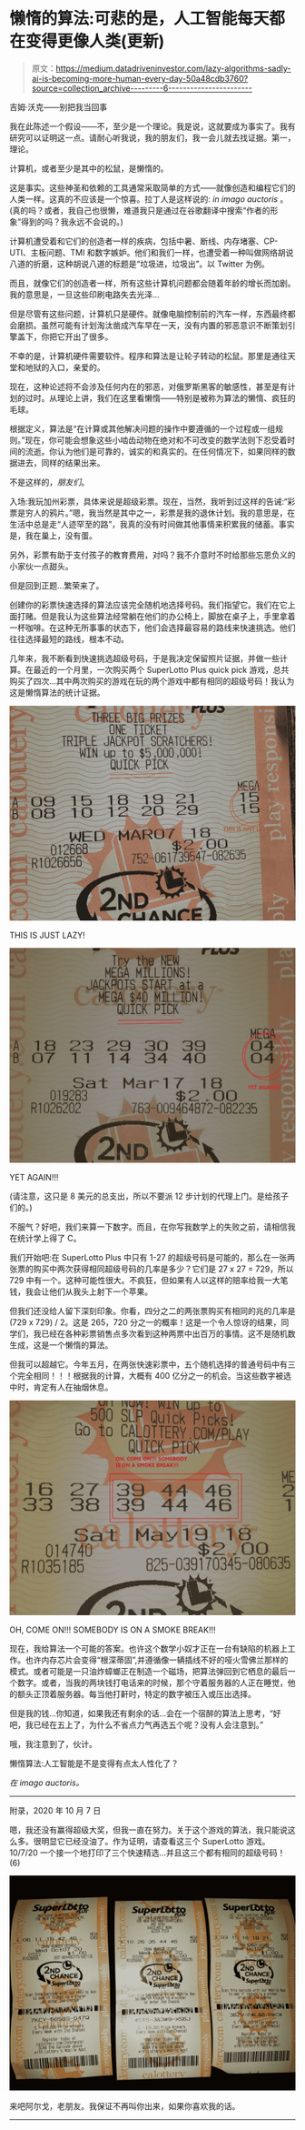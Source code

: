 # 懒惰的算法:可悲的是，人工智能每天都在变得更像人类(更新)

> 原文：<https://medium.datadriveninvestor.com/lazy-algorithms-sadly-ai-is-becoming-more-human-every-day-50a48cdb3760?source=collection_archive---------6----------------------->

吉姆·沃克——别把我当回事

我在此陈述一个假设——不，至少是一个理论。我是说，这就要成为事实了。我有研究可以证明这一点。请耐心听我说，我的朋友们，我一会儿就去找证据。第一，理论。

计算机，或者至少是其中的松鼠，是懒惰的。

这是事实。这些神圣和依赖的工具通常采取简单的方式——就像创造和编程它们的人类一样。这真的不应该是一个惊喜。拉丁人是这样说的: *in imago auctoris* 。(真的吗？或者，我自己也很懒，难道我只是通过在谷歌翻译中搜索“作者的形象”得到的吗？我永远不会说的。)

计算机遭受着和它们的创造者一样的疾病，包括中暑、断线、内存堵塞、CP-UTI、主板问题、TMI 和数字嫉妒。他们和我们一样，也遭受着一种叫做网络胡说八道的折磨，这种胡说八道的标题是“垃圾进，垃圾出”。以 Twitter 为例。

而且，就像它们的创造者一样，所有这些计算机问题都会随着年龄的增长而加剧。我的意思是，一旦这些印刷电路失去光泽…

但是尽管有这些问题，计算机只是硬件。就像电脑控制前的汽车一样，东西最终都会磨损。虽然可能有计划淘汰凿成汽车早在一天，没有内置的邪恶意识不断策划引擎盖下，你把它开出了很多。

不幸的是，计算机硬件需要软件。程序和算法是让轮子转动的松鼠。那里是通往天堂和地狱的入口，亲爱的。

现在，这种论述将不会涉及任何内在的邪恶，对俄罗斯黑客的敏感性，甚至是有计划的过时。从理论上讲，我们在这里看懒惰——特别是被称为算法的懒惰、疯狂的毛球。

根据定义，算法是“在计算或其他解决问题的操作中要遵循的一个过程或一组规则。”现在，你可能会想象这些小啮齿动物在绝对和不可改变的数学法则下忍受着时间的流逝。你认为他们是可靠的，诚实的和真实的。在任何情况下，如果同样的数据进去，同样的结果出来。

不是这样的，*朋友们*。

入场:我玩加州彩票，具体来说是超级彩票。现在，当然，我听到过这样的告诫:“彩票是穷人的鸦片。”嗯，我当然是其中之一，彩票是我的退休计划。我的意思是，在生活中总是走“人迹罕至的路”，我真的没有时间做其他事情来积累我的储蓄。事实是，我在巢上，没有蛋。

另外，彩票有助于支付孩子的教育费用，对吗？我不介意时不时给那些忘恩负义的小家伙一点甜头。

但是回到正题…繁荣来了。

创建你的彩票快速选择的算法应该完全随机地选择号码。我们指望它。我们在它上面打赌。但是我认为这些算法经常躺在他们的办公椅上，脚放在桌子上，手里拿着一杯咖啡。在这种无所事事的状态下，他们会选择最容易的路线来快速挑选。他们往往选择最短的路线，根本不动。

几年来，我不断看到快速挑选超级号码，于是我决定保留照片证据，并做一些计算。在最近的一个月里，一次购买两个 SuperLotto Plus quick pick 游戏，总共购买了四次…其中两次购买的游戏在玩的两个游戏中都有相同的超级号码！我认为这是懒惰算法的统计证据。

![](img/16da1f5a3b5b255ae5cc19c2e9d8baa0.png)

THIS IS JUST LAZY!

![](img/77e524fdf7368946ef40d43029c36a22.png)

YET AGAIN!!!

(请注意，这只是 8 美元的总支出，所以不要派 12 步计划的代理上门。是给孩子们的。)

不服气？好吧，我们来算一下数字。而且，在你写我数学上的失败之前，请相信我在统计学上得了 C。

我们开始吧:在 SuperLotto Plus 中只有 1-27 的超级号码是可能的，那么在一张两张票的购买中两次获得相同超级号码的几率是多少？它们是 27 x 27 = 729，所以 729 中有一个。这种可能性很大。不疯狂，但如果有人以这样的赔率给我一大笔钱，我会让他们从我头上射下一个苹果。

但我们还没给人留下深刻印象。你看，四分之二的两张票购买有相同的兆的几率是(729 x 729) / 2。这是 265，720 分之一的概率！这是一个令人惊讶的结果，同学们，我已经在各种彩票销售点多次看到这种两票中出百万的事情。这不是随机数生成，这是一个懒惰的算法。

但我可以超越它。今年五月，在两张快速彩票中，五个随机选择的普通号码中有三个完全相同！！！根据我的计算，大概有 400 亿分之一的机会。当这些数字被选中时，肯定有人在抽烟休息。

![](img/af64d9551ed51bac55af8bda7650694a.png)

OH, COME ON!!! SOMEBODY IS ON A SMOKE BREAK!!!

现在，我给算法一个可能的答案。也许这个数学小奴才正在一台有缺陷的机器上工作。也许内存芯片会变得“根深蒂固”,并遵循像一辆插线不好的哑火雪佛兰那样的模式。或者可能是一只油炸蟑螂正在制造一个磁场，把算法弹回到它栖息的最后一个数字。或者，当我的两块钱打电话来的时候，那个守着服务器的人正在睡觉，他的额头正顶着服务器。每当他打鼾时，特定的数字被压入或压出选择。

但是我的钱…你知道，如果我还有剩余的话…会在一个宿醉的算法上思考，“好吧，我已经在五上了，为什么不省点力气再选五个呢？没有人会注意到。”

哦，我注意到了，伙计。

懒惰算法:人工智能是不是变得有点太人性化了？

*在 imago auctoris。*

***********************

附录，2020 年 10 月 7 日

嗯，我还没有赢得超级大奖，但我一直在努力。关于这个游戏的算法，我只能说这么多。很明显它已经没油了。作为证明，请查看这三个 SuperLotto 游戏。10/7/20 一个接一个地打印了三个快速精选…并且这三个都有相同的超级号码！(6)

![](img/1df42b5e855a760eb6a41ec9b1d7b1e2.png)

来吧阿尔戈，老朋友。我保证不再叫你出来，如果你喜欢我的话。

**********************